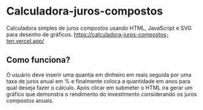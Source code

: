 # Calculadora-juros-compostos
Calculadora simples de juros compostos usando HTML, JavaScript e SVG para desenho de gráficos.
https://calculadora-juros-compostos-ten.vercel.app/

## Como funciona?
O usuário deve inserir uma quantia em dinheiro em reais seguida por uma taxa de juros anual em % e finalmente coloca a quantidade em anos para qual deseja fazer o cálculo. Após clicar em submeter o HTML ira gerar um gráfico que demonstra o rendimento do investimento considerando os juros compostos anuais.
